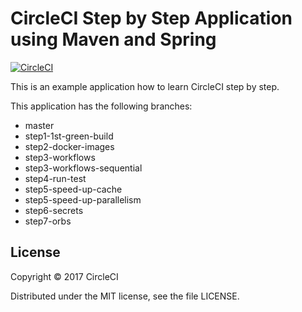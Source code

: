 # CircleCI Step by Step Application using Maven and Spring 
[![CircleCI](https://circleci.com/gh/kurumai/circleci-step-by-step/tree/step3-workflows-sequential.svg?style=svg)](https://circleci.com/gh/kurumai/circleci-step-by-step/tree/step3-workflows-sequential)

This is an example application how to learn CircleCI step by step.

This application has the following branches: 

- master
- step1-1st-green-build
- step2-docker-images
- step3-workflows
- step3-workflows-sequential
- step4-run-test
- step5-speed-up-cache
- step5-speed-up-parallelism
- step6-secrets
- step7-orbs

## License

Copyright © 2017 CircleCI

Distributed under the MIT license, see the file LICENSE.  
